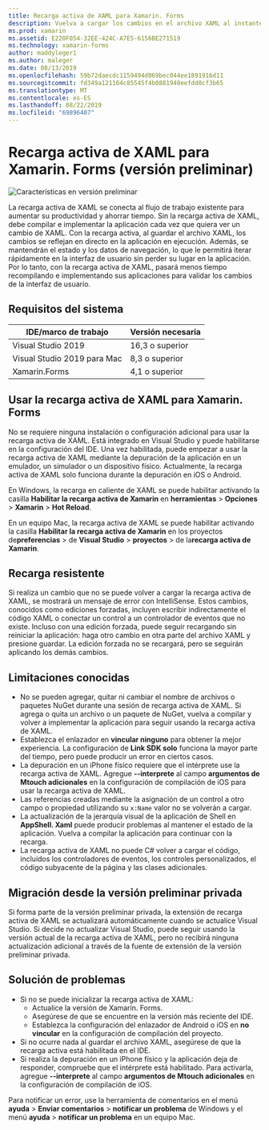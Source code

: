 ```yaml
---
title: Recarga activa de XAML para Xamarin. Forms
description: Vuelva a cargar los cambios en el archivo XAML al instante en la aplicación en ejecución, por lo que no tiene que compilar el proyecto de Xamarin. Forms después de cada cambio de XAML.
ms.prod: xamarin
ms.assetid: E220F054-32EE-424C-A7E5-6156BE271519
ms.technology: xamarin-forms
author: maddyleger1
ms.author: maleger
ms.date: 08/13/2019
ms.openlocfilehash: 59b72daecdc1159494d069bec044ee1891916d11
ms.sourcegitcommit: fd349a121164c85545f4b0881940eefdd0cf3b65
ms.translationtype: MT
ms.contentlocale: es-ES
ms.lasthandoff: 08/22/2019
ms.locfileid: "69896407"
---
```

# <a name="xaml-hot-reload-for-xamarinforms-preview"></a>Recarga activa de XAML para Xamarin. Forms (versión preliminar)

![Características en versión preliminar](~/media/shared/preview.png)

La recarga activa de XAML se conecta al flujo de trabajo existente para aumentar su productividad y ahorrar tiempo. Sin la recarga activa de XAML, debe compilar e implementar la aplicación cada vez que quiera ver un cambio de XAML. Con la recarga activa, al guardar el archivo XAML, los cambios se reflejan en directo en la aplicación en ejecución. Además, se mantendrán el estado y los datos de navegación, lo que le permitirá iterar rápidamente en la interfaz de usuario sin perder su lugar en la aplicación. Por lo tanto, con la recarga activa de XAML, pasará menos tiempo recompilando e implementando sus aplicaciones para validar los cambios de la interfaz de usuario.

## <a name="system-requirements"></a>Requisitos del sistema

| IDE/marco de trabajo | Versión necesaria |
|------|------------------|
|Visual Studio 2019 | 16,3 o superior
Visual Studio 2019 para Mac | 8,3 o superior
Xamarin.Forms | 4,1 o superior

## <a name="use-xaml-hot-reload-for-xamarinforms"></a>Usar la recarga activa de XAML para Xamarin. Forms

No se requiere ninguna instalación o configuración adicional para usar la recarga activa de XAML. Está integrado en Visual Studio y puede habilitarse en la configuración del IDE. Una vez habilitada, puede empezar a usar la recarga activa de XAML mediante la depuración de la aplicación en un emulador, un simulador o un dispositivo físico. Actualmente, la recarga activa de XAML solo funciona durante la depuración en iOS o Android.

En Windows, la recarga en caliente de XAML se puede habilitar activando la casilla **Habilitar la recarga activa de Xamarin** en **herramientas** > **Opciones** > **Xamarin** > **Hot Reload**.

En un equipo Mac, la recarga activa de XAML se puede habilitar activando la casilla **Habilitar la recarga activa de Xamarin** en los proyectos de**preferencias** > de **Visual Studio** > **proyectos** > de la**recarga activa de Xamarin**.

## <a name="resilient-reloading"></a>Recarga resistente

Si realiza un cambio que no se puede volver a cargar la recarga activa de XAML, se mostrará un mensaje de error con IntelliSense. Estos cambios, conocidos como ediciones forzadas, incluyen escribir indirectamente el código XAML o conectar un control a un controlador de eventos que no existe. Incluso con una edición forzada, puede seguir recargando sin reiniciar la aplicación: haga otro cambio en otra parte del archivo XAML y presione guardar. La edición forzada no se recargará, pero se seguirán aplicando los demás cambios.

## <a name="known-limitations"></a>Limitaciones conocidas

- No se pueden agregar, quitar ni cambiar el nombre de archivos o paquetes NuGet durante una sesión de recarga activa de XAML. Si agrega o quita un archivo o un paquete de NuGet, vuelva a compilar y volver a implementar la aplicación para seguir usando la recarga activa de XAML.
- Establezca el enlazador en **vincular ninguno** para obtener la mejor experiencia. La configuración de **Link SDK solo** funciona la mayor parte del tiempo, pero puede producir un error en ciertos casos.
- La depuración en un iPhone físico requiere que el intérprete use la recarga activa de XAML. Agregue **--interprete** al campo **argumentos de Mtouch adicionales** en la configuración de compilación de iOS para usar la recarga activa de XAML.
- Las referencias creadas mediante la asignación de un control a otro campo o propiedad utilizando su `x:Name` valor no se volverán a cargar.
- La actualización de la jerarquía visual de la aplicación de Shell en **AppShell. Xaml** puede producir problemas al mantener el estado de la aplicación. Vuelva a compilar la aplicación para continuar con la recarga.
- La recarga activa de XAML no puede C# volver a cargar el código, incluidos los controladores de eventos, los controles personalizados, el código subyacente de la página y las clases adicionales.

## <a name="migrate-from-the-private-preview"></a>Migración desde la versión preliminar privada

Si forma parte de la versión preliminar privada, la extensión de recarga activa de XAML se actualizará automáticamente cuando se actualice Visual Studio. Si decide no actualizar Visual Studio, puede seguir usando la versión actual de la recarga activa de XAML, pero no recibirá ninguna actualización adicional a través de la fuente de extensión de la versión preliminar privada.

## <a name="troubleshooting"></a>Solución de problemas

- Si no se puede inicializar la recarga activa de XAML:
  - Actualice la versión de Xamarin. Forms.
  - Asegúrese de que se encuentre en la versión más reciente del IDE.
  - Establezca la configuración del enlazador de Android o iOS en **no vincular** en la configuración de compilación del proyecto.
- Si no ocurre nada al guardar el archivo XAML, asegúrese de que la recarga activa está habilitada en el IDE.
- Si realiza la depuración en un iPhone físico y la aplicación deja de responder, compruebe que el intérprete está habilitado. Para activarla, agregue **--interprete** al campo **argumentos de Mtouch adicionales** en la configuración de compilación de iOS.

Para notificar un error, use la herramienta de comentarios en el menú **ayuda** > **Enviar comentarios** > **notificar un problema** de Windows y el menú **ayuda** > **notificar un problema** en un equipo Mac.
